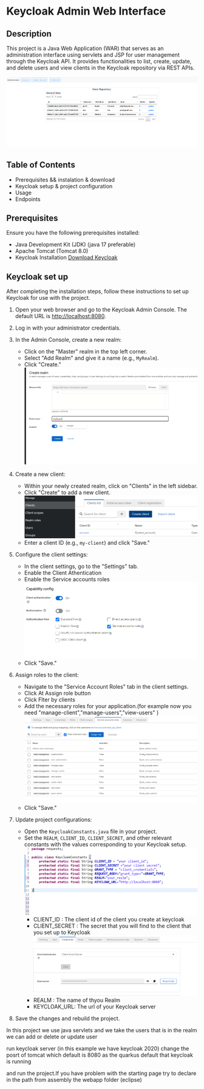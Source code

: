 # Keycloak Admin Web Interface

## Description
This project is a Java Web Application (WAR) that serves as an administration interface using servlets and JSP for user management through the Keycloak API. It provides functionalities to list, create, update, and delete users and view clients in the Keycloak repository via REST APIs.

![app main page](./images/app-main-page.png)
## Table of Contents
- Prerequisites && instalation & download
- Keycloak setup & project configuration
- Usage
- Endpoints


## Prerequisites
 Ensure you have the following prerequisites installed:

- Java Development Kit (JDK) (java 17 preferable)
- Apache Tomcat (Tomcat 8.0)
- Keycloak Installation [Download Keycloak](https://www.keycloak.org/getting-started/getting-started-zip#_download_keycloak)



## Keycloak set up



After completing the installation steps, follow these instructions to set up Keycloak for use with the project.

1. Open your web browser and go to the Keycloak Admin Console. The default URL is [http://localhost:8080](http://localhost:8080).

2. Log in with your administrator credentials.

3. In the Admin Console, create a new realm:
    - Click on the "Master" realm in the top left corner.
    - Select "Add Realm" and give it a name (e.g., `MyRealm`).
    - Click "Create."
![Create Realm](./images/create_realm.png)
4. Create a new client:
    - Within your newly created realm, click on "Clients" in the left sidebar.
    - Click "Create" to add a new client.
    ![Create Client](./images/create_client.png)
    - Enter a client ID (e.g., `my-client`) and click "Save."

5. Configure the client settings:
    - In the client settings, go to the "Settings" tab.
    - Enable the Client Athentication 
    - Enable the Service accounts roles
    ![Client Setup](./images/client_setup.png)
    - Click "Save."

6. Assign roles to the client:
    - Navigate to the "Service Account Roles" tab in the client settings.
    - Click At Assign role button
    - Click Flter by clients
    - Add the necessary roles for your application.(for example now you need "manage-client","manage-users","view-users" )
    ![Assign roles](./images/assign_roles.png)
    - Click "Save."

7. Update project configurations:
    - Open the `KeycloakConstants.java` file in your project.
    - Set the `REALM`, `CLIENT_ID`, `CLIENT_SECRET`, and other relevant constants with the values corresponding to your Keycloak setup.
    ![Keycloak Constants](./images/setKeycloakConstants.png)
        - CLIENT_ID : The client id of the client you create at keycloak
        - CLIENT_SECRET : The secret that you will find to the client that you set up to Keycloak
        ![Client Sercret](./images/keycloak_client_secret.png)
        - REALM : The name of thyou Realm
        - KEYCLOAK_URL: The url of your Keycloak server



8. Save the changes and rebuild the project.



In this project we use java servlets and we take the users that is in the realm we can add or delete or update  user 

run keycloak server (in this example we have keycloak 2020) change the posrt of tomcat which default is 8080 as the quarkus default that keycloak is running

and run the project.If you have problem with the starting page try to declare in the path from assembly the webapp folder (eclipse)
